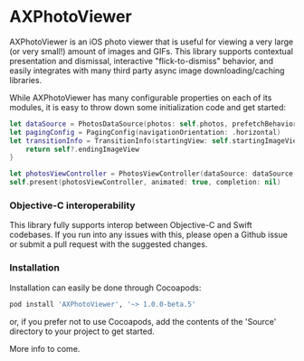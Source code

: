 # AXPhotoViewer
AXPhotoViewer is an iOS photo viewer that is useful for viewing a very large (or very small!) amount of images and GIFs. This library supports contextual presentation and dismissal, interactive "flick-to-dismiss" behavior, and easily integrates with many third party async image downloading/caching libraries.

While AXPhotoViewer has many configurable properties on each of its modules, it is easy to throw down some initialization code and get started:

```swift
let dataSource = PhotosDataSource(photos: self.photos, prefetchBehavior: .regular)
let pagingConfig = PagingConfig(navigationOrientation: .horizontal)
let transitionInfo = TransitionInfo(startingView: self.startingImageView) { [weak self] (photo, index) -> UIImageView? in
    return self?.endingImageView
}

let photosViewController = PhotosViewController(dataSource: dataSource, pagingConfig: pagingConfig, transitionInfo: transitionInfo)
self.present(photosViewController, animated: true, completion: nil)
```

### Objective-C interoperability
This library fully supports interop between Objective-C and Swift codebases. If you run into any issues with this, please open a Github issue or submit a pull request with the suggested changes.

### Installation
Installation can easily be done through Cocoapods:
```ruby
pod install 'AXPhotoViewer', '~> 1.0.0-beta.5'
```
or, if you prefer not to use Cocoapods, add the contents of the 'Source' directory to your project to get started.

More info to come.
